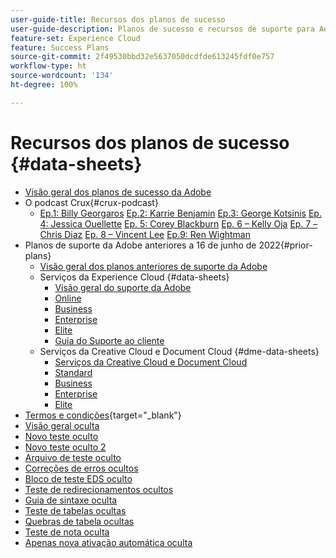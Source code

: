 ```yaml
---
user-guide-title: Recursos dos planos de sucesso
user-guide-description: Planos de sucesso e recursos de suporte para Adobe Experience Cloud e Adobe Experience Platform.
feature-set: Experience Cloud
feature: Success Plans
source-git-commit: 2f49530bbd32e5637050dcdfde613245fdf0e757
workflow-type: ht
source-wordcount: '134'
ht-degree: 100%

---
```



# Recursos dos planos de sucesso {#data-sheets}

+ [Visão geral dos planos de sucesso da Adobe](overview.md)
+ O podcast Crux{#crux-podcast}
   + [Ep.1: Billy Georgaros](episode1.md)
     [Ep.2: Karrie Benjamin](episode2.md)
     [Ep.3: George Kotsinis](episode3.md)
     [Ep. 4: Jessica Ouellette](episode4.md)
     [Ep. 5: Corey Blackburn](episode5.md)
     [Ep. 6 – Kelly Oja](episode6.md)
     [Ep. 7 – Chris Diaz](episode7.md)
     [Ep. 8 – Vincent Lee](episode8.md)
     [Ep.9: Ren Wightman](episode9.md)
+ Planos de suporte da Adobe anteriores a 16 de junho de 2022{#prior-plans}
   + [Visão geral dos planos anteriores de suporte da Adobe](overview-prior-plans.md)
   + Serviços da Experience Cloud {#data-sheets}
      + [Visão geral do suporte da Adobe](dx-overview.md)
      + [Online](online.md)
      + [Business](business.md)
      + [Enterprise](enterprise.md)
      + [Elite](elite.md)
      + [Guia do Suporte ao cliente](support-guide.md)
   + Serviços da Creative Cloud e Document Cloud {#dme-data-sheets}
      + [Serviços da Creative Cloud e Document Cloud](dme-overview.md)
      + [Standard](dme-standard.md)
      + [Business](dme-business.md)
      + [Enterprise](dme-enterprise.md)
      + [Elite](dme-elite.md)
+ [Termos e condições](https://helpx.adobe.com/br/support/programs/support-policies-terms-conditions.html){target="_blank"}
+ [Visão geral oculta](hidden-overview.md)
+ [Novo teste oculto](hidden-new-test.md)
+ [Novo teste oculto 2](hidden-new-test-2.md)
+ [Arquivo de teste oculto](hidden-test.md)
+ [Correções de erros ocultos](hidden/bug-fixes.md)
+ [Bloco de teste EDS oculto](hidden/test-page.md)
+ [Teste de redirecionamentos ocultos](hidden/test-redirection.md)
+ [Guia de sintaxe oculta](hidden/syntax-style-guide.md)
+ [Teste de tabelas ocultas](hidden/tables.md)
+ [Quebras de tabela ocultas](hidden/table-breaks.md)
+ [Teste de nota oculta](hidden/note-test.md)
+ [Apenas nova ativação automática oculta](hidden/autoactivate.md)

<!--
+ [Hidden table breaks](hidden/table-breaks.md)


Articles must be added to this TOC file in order to render.

Use this list format to specify links to articles and section headings that expand and collapse in the left rail of the user guide.

An article link CANNOT be used as a section heading.
-->
